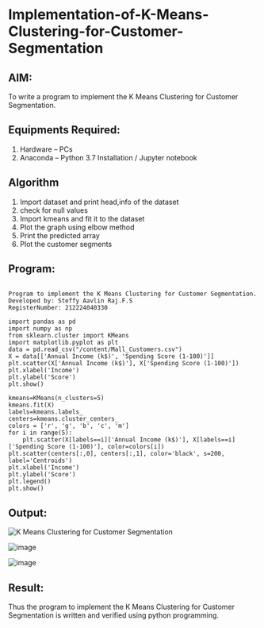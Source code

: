 # Implementation-of-K-Means-Clustering-for-Customer-Segmentation

## AIM:
To write a program to implement the K Means Clustering for Customer Segmentation.

## Equipments Required:
1. Hardware – PCs
2. Anaconda – Python 3.7 Installation / Jupyter notebook

## Algorithm
1. Import dataset and print head,info of the dataset
2. check for null values
3. Import kmeans and fit it to the dataset
4. Plot the graph using elbow method
5. Print the predicted array
6. Plot the customer segments

## Program:
```

Program to implement the K Means Clustering for Customer Segmentation.
Developed by: Steffy Aavlin Raj.F.S
RegisterNumber: 212224040330 

```
```
import pandas as pd
import numpy as np
from sklearn.cluster import KMeans
import matplotlib.pyplot as plt
data = pd.read_csv("/content/Mall_Customers.csv")
X = data[['Annual Income (k$)', 'Spending Score (1-100)']]
plt.scatter(X['Annual Income (k$)'], X['Spending Score (1-100)'])
plt.xlabel('Income')
plt.ylabel('Score')
plt.show()

kmeans=KMeans(n_clusters=5)
kmeans.fit(X)
labels=kmeans.labels_
centers=kmeans.cluster_centers_
colors = ['r', 'g', 'b', 'c', 'm']
for i in range(5):
    plt.scatter(X[labels==i]['Annual Income (k$)'], X[labels==i]['Spending Score (1-100)'], color=colors[i])
plt.scatter(centers[:,0], centers[:,1], color='black', s=200, label='Centroids')
plt.xlabel('Income')
plt.ylabel('Score')
plt.legend()
plt.show()
```
## Output:
![K Means Clustering for Customer Segmentation](sam.png)

![image](https://github.com/user-attachments/assets/2512471c-204a-4069-aef6-cfec6bb23251)

![image](https://github.com/user-attachments/assets/30b02227-876b-4afe-bc06-d23a92009c99)

## Result:
Thus the program to implement the K Means Clustering for Customer Segmentation is written and verified using python programming.

